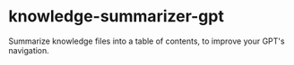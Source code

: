 # knowledge-summarizer-gpt
Summarize knowledge files into a table of contents, to improve your GPT's navigation.
